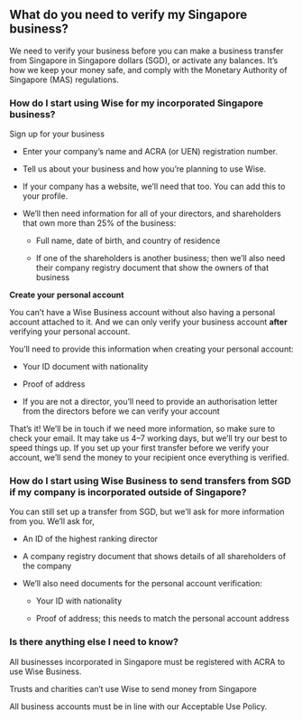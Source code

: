## What do you need to verify my Singapore business?  
We need to verify your business before you can make a business transfer from Singapore in Singapore dollars (SGD), or activate any balances. It’s how we keep your money safe, and comply with the Monetary Authority of Singapore (MAS) regulations.

### How do I start using Wise for my incorporated Singapore business?

Sign up for your business

  * Enter your company’s name and ACRA (or UEN) registration number.

  * Tell us about your business and how you’re planning to use Wise.

  * If your company has a website, we’ll need that too. You can add this to your profile. 

  * We’ll then need information for all of your directors, and shareholders that own more than 25% of the business:

    * Full name, date of birth, and country of residence

    * If one of the shareholders is another business; then we’ll also need their company registry document that show the owners of that business




 **Create your** **personal account**

You can’t have a Wise Business account without also having a personal account attached to it. And we can only verify your business account **after** verifying your personal account.

You’ll need to provide this information when creating your personal account:

  * Your ID document with nationality 

  * Proof of address

  * If you are not a director, you’ll need to provide an authorisation letter from the directors before we can verify your account




That’s it! We’ll be in touch if we need more information, so make sure to check your email. It may take us 4–7 working days, but we’ll try our best to speed things up. If you set up your first transfer before we verify your account, we’ll send the money to your recipient once everything is verified.

### How do I start using Wise Business to send transfers from SGD if my company is incorporated outside of Singapore?

You can still set up a transfer from SGD, but we’ll ask for more information from you. We’ll ask for,

  * An ID of the highest ranking director 

  * A company registry document that shows details of all shareholders of the company

  * We’ll also need documents for the personal account verification:

    * Your ID with nationality 

    * Proof of address; this needs to match the personal account address




### Is there anything else I need to know?

All businesses incorporated in Singapore must be registered with ACRA to use Wise Business. 

Trusts and charities can’t use Wise to send money from Singapore 

All business accounts must be in line with our Acceptable Use Policy.